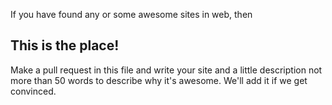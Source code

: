 If you have found any or some awesome sites in web, then

## This is the place!

Make a pull request in this file and write your site and a little description not more than 
50 words to describe why it's awesome. We'll add it if we get convinced.


